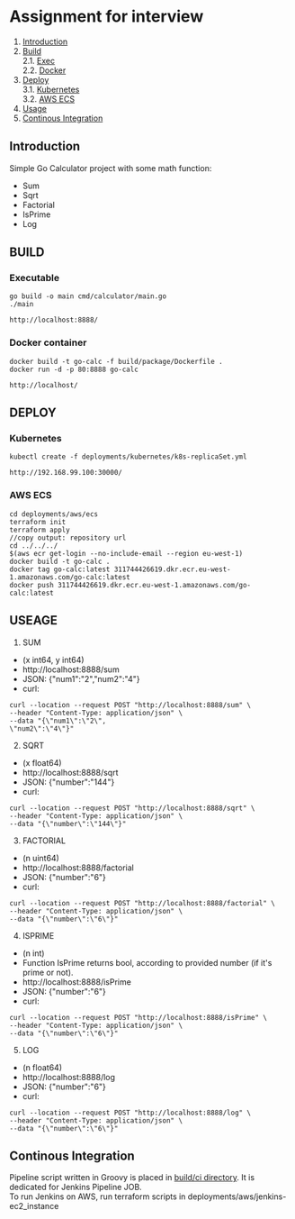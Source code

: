 # Assignment for interview

1. [Introduction](#intro)
2. [Build](#build) <br>
   2.1. [Exec](#build.exe) <br>
   2.2. [Docker](#build.docker)
3. [Deploy](#deploy) <br>
 3.1. [Kubernetes](#deploy.k8s) <br>
 3.2. [AWS ECS](#deploy.ecs)
4. [Usage](#usage)
5. [Continous Integration](#ci)


## Introduction <a name="intro"></a>

Simple Go Calculator project with some math function:<a name="intro"></a>
- Sum
- Sqrt
- Factorial
- IsPrime
- Log

## BUILD <a name="build"></a>

### Executable <a name="build.exe"></a>
```
go build -o main cmd/calculator/main.go
./main

http://localhost:8888/
```

### Docker container <a name="build.docker"></a>
```
docker build -t go-calc -f build/package/Dockerfile .
docker run -d -p 80:8888 go-calc

http://localhost/
```

## DEPLOY <a name="deploy"></a>

### Kubernetes <a name="deploy.k8s"></a>
```
kubectl create -f deployments/kubernetes/k8s-replicaSet.yml

http://192.168.99.100:30000/
```

### AWS ECS <a name="deploy.ecs"></a>
```
cd deployments/aws/ecs
terraform init
terraform apply
//copy output: repository url
cd ../../../
$(aws ecr get-login --no-include-email --region eu-west-1)
docker build -t go-calc .
docker tag go-calc:latest 311744426619.dkr.ecr.eu-west-1.amazonaws.com/go-calc:latest
docker push 311744426619.dkr.ecr.eu-west-1.amazonaws.com/go-calc:latest
```

## USEAGE <a name="usage"></a>

1. SUM
- (x int64, y int64)
- http://localhost:8888/sum
- JSON: {"num1":"2","num2":"4"}
- curl:
```
curl --location --request POST "http://localhost:8888/sum" \
--header "Content-Type: application/json" \
--data "{\"num1\":\"2\",
\"num2\":\"4\"}"
```
2. SQRT
- (x float64)
- http://localhost:8888/sqrt
- JSON: {"number":"144"}
- curl:
```
curl --location --request POST "http://localhost:8888/sqrt" \
--header "Content-Type: application/json" \
--data "{\"number\":\"144\"}"
```
3. FACTORIAL
- (n uint64)
- http://localhost:8888/factorial
- JSON: {"number":"6"}
- curl:
```
curl --location --request POST "http://localhost:8888/factorial" \
--header "Content-Type: application/json" \
--data "{\"number\":\"6\"}"
```
4. ISPRIME
- (n int)
- Function IsPrime returns bool, according to provided number (if it's prime or not).
- http://localhost:8888/isPrime
- JSON: {"number":"6"}
- curl:
```
curl --location --request POST "http://localhost:8888/isPrime" \
--header "Content-Type: application/json" \
--data "{\"number\":\"6\"}"
```
5. LOG
- (n float64)
- http://localhost:8888/log
- JSON: {"number":"6"}
- curl:
```
curl --location --request POST "http://localhost:8888/log" \
--header "Content-Type: application/json" \
--data "{\"number\":\"6\"}"
```
## Continous Integration <a name="ci"></a>
Pipeline script written in Groovy is placed in [build/ci directory](https://github.com/ds4tech/pipeline-calculator-ws/blob/master/build/ci/pipeline.yaml). It is dedicated for Jenkins Pipeline JOB. <br>
To run Jenkins on AWS, run terraform scripts in deployments/aws/jenkins-ec2_instance
